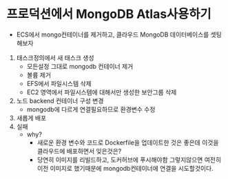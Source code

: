# 프로덕션에서 MongoDB Atlas사용하기

- ECS에서 mongo컨테이너를 제거하고, 클라우드 MongoDB 데이터베이스를 셋팅해보자

1. 태스크정의에서 새 태스크 생성
   - 모든설정 그대로 mongodb 컨테이너 제거
   - 볼륨 제거
   - EFS에서 파일시스템 삭제
   - EC2 영역에서 파일시스템에 대해서만 생성한 보안그룹 삭제
2. 노드 backend 컨테이너 구성 변경
   - mongodb에 다르게 연결필요하므로 환경변수 수정
3. 새롭게 배포
4. 실패
   - why?
     - 새로운 환경 변수와 코드로 Dockerfile을 업데이트한 것은 좋은데 이것을 클라우드에 배포하면서 잊은것은?
     - 당연히 이미지를 리빌드하고, 도커허브에 푸시해야함 그렇지않으면 여전히 이전 이미지로 했기때문에 mongodb컨테이너에 연결을 시도할것이다.
